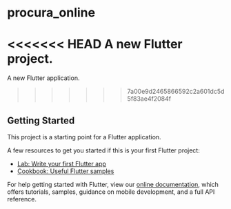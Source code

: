 # procura_online

<<<<<<< HEAD
A new Flutter project.
=======
A new Flutter application.
>>>>>>> 7a00e9d2465866592c2a601dc5d5f83ae4f2084f

## Getting Started

This project is a starting point for a Flutter application.

A few resources to get you started if this is your first Flutter project:

- [Lab: Write your first Flutter app](https://flutter.dev/docs/get-started/codelab)
- [Cookbook: Useful Flutter samples](https://flutter.dev/docs/cookbook)

For help getting started with Flutter, view our
[online documentation](https://flutter.dev/docs), which offers tutorials,
samples, guidance on mobile development, and a full API reference.
